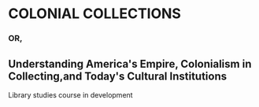 # COLONIAL COLLECTIONS
### OR,
## Understanding America's Empire, Colonialism in Collecting,and Today's Cultural Institutions

Library studies course in development
